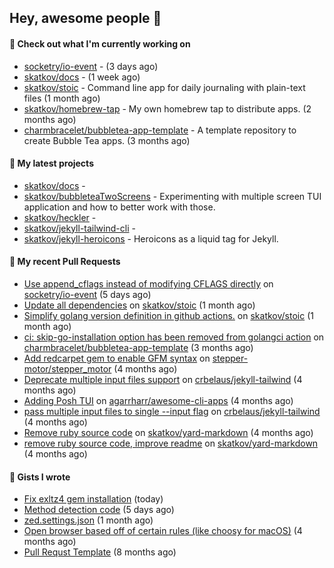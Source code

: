 ## Hey, awesome people 👋

#### 👷 Check out what I'm currently working on
 
- [socketry/io-event](https://github.com/socketry/io-event) -  (3 days ago) 
- [skatkov/docs](https://github.com/skatkov/docs) -  (1 week ago) 
- [skatkov/stoic](https://github.com/skatkov/stoic) - Command line app for daily journaling with plain-text files (1 month ago) 
- [skatkov/homebrew-tap](https://github.com/skatkov/homebrew-tap) - My own homebrew tap to distribute apps. (2 months ago) 
- [charmbracelet/bubbletea-app-template](https://github.com/charmbracelet/bubbletea-app-template) - A template repository to create Bubble Tea apps. (3 months ago)

#### 🌱 My latest projects
 
- [skatkov/docs](https://github.com/skatkov/docs) -  
- [skatkov/bubbleteaTwoScreens](https://github.com/skatkov/bubbleteaTwoScreens) - Experimenting with multiple screen TUI application and how to better work with those. 
- [skatkov/heckler](https://github.com/skatkov/heckler) -  
- [skatkov/jekyll-tailwind-cli](https://github.com/skatkov/jekyll-tailwind-cli) -  
- [skatkov/jekyll-heroicons](https://github.com/skatkov/jekyll-heroicons) - Heroicons as a liquid tag for Jekyll.


#### 🔨 My recent Pull Requests
 
- [Use append_cflags instead of modifying CFLAGS directly](https://github.com/socketry/io-event/pull/137) on [socketry/io-event](https://github.com/socketry/io-event) (5 days ago) 
- [Update all dependencies](https://github.com/skatkov/stoic/pull/41) on [skatkov/stoic](https://github.com/skatkov/stoic) (1 month ago) 
- [Simplify golang version definition in github actions.](https://github.com/skatkov/stoic/pull/40) on [skatkov/stoic](https://github.com/skatkov/stoic) (1 month ago) 
- [ci: skip-go-installation option has been removed from golangci action](https://github.com/charmbracelet/bubbletea-app-template/pull/69) on [charmbracelet/bubbletea-app-template](https://github.com/charmbracelet/bubbletea-app-template) (3 months ago) 
- [Add redcarpet gem to enable GFM syntax](https://github.com/stepper-motor/stepper_motor/pull/11) on [stepper-motor/stepper_motor](https://github.com/stepper-motor/stepper_motor) (4 months ago) 
- [Deprecate multiple input files support](https://github.com/crbelaus/jekyll-tailwind/pull/17) on [crbelaus/jekyll-tailwind](https://github.com/crbelaus/jekyll-tailwind) (4 months ago) 
- [Adding Posh TUI](https://github.com/agarrharr/awesome-cli-apps/pull/652) on [agarrharr/awesome-cli-apps](https://github.com/agarrharr/awesome-cli-apps) (4 months ago) 
- [pass multiple input files to single --input flag](https://github.com/crbelaus/jekyll-tailwind/pull/16) on [crbelaus/jekyll-tailwind](https://github.com/crbelaus/jekyll-tailwind) (4 months ago) 
- [Remove ruby source code](https://github.com/skatkov/yard-markdown/pull/27) on [skatkov/yard-markdown](https://github.com/skatkov/yard-markdown) (4 months ago) 
- [remove ruby source code, improve readme](https://github.com/skatkov/yard-markdown/pull/26) on [skatkov/yard-markdown](https://github.com/skatkov/yard-markdown) (4 months ago)

#### 📓 Gists I wrote
 
- [Fix exltz4 gem installation](https://gist.github.com/df4db6f8b76e58fc8eefaa92592f2c1a) (today) 
- [Method detection code](https://gist.github.com/83648df077c94560af0e2eec95a855b1) (5 days ago) 
- [zed.settings.json](https://gist.github.com/469e9eb867f5dc3ffb2a3dac65ae0640) (1 month ago) 
- [Open browser based off of certain rules (like choosy for macOS)](https://gist.github.com/221b4f302779385494d9dfb9e9eb6aac) (4 months ago) 
- [Pull Requst Template](https://gist.github.com/4bea0868989828e2e221d9d8b2278e36) (8 months ago)
